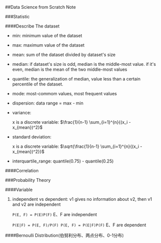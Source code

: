 ##Data Science from Scratch Note

###Statistic

####Describe The dataset

- min: minimum value of the dataset
- max: maximum value of the dataset
- mean: sum of the dataset divided by dataset's size
- median: if dataset's size is odd, median is the middle-most value. if it's even, median is the mean of the two middle-most values
- quantile: the generalization of median, value less than a certain percentile of the dataset.
- mode: most-commom values, most frequent values
- dispersion: data range = max - min
- variance: 

  x is a discrete variable:  $\frac{1}{n-1} \sum_{i=1}^{n}{(x_i - x_{mean})^2}$

- standard deviation: 

  x is a discrete variable:  $\sqrt{\frac{1}{n-1} \sum_{i=1}^{n}{(x_i - x_{mean})^2}}$

- interquartile_range: quantile(0.75) - quantile(0.25)

####Correlation

###Probability Theory

####Variable

1. independent vs dependent: 
    v1 gives no information about v2, then v1 and v2 are independent
    
    `P(E, F) = P(E)P(F)` E、F are independent
    
    `P(E|F) = P(E, F)/P(F) P(E, F) = P(E|F)P(F)` E、F are dependent


####Bernoulli Distribution(伯努利分布、两点分布、0-1分布)

